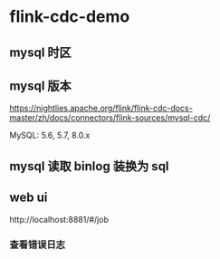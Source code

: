 # flink-cdc-demo

## mysql 时区

## mysql 版本

https://nightlies.apache.org/flink/flink-cdc-docs-master/zh/docs/connectors/flink-sources/mysql-cdc/

MySQL: 5.6, 5.7, 8.0.x

## mysql 读取 binlog 装换为 sql

## web ui 

http://localhost:8881/#/job

### 查看错误日志


